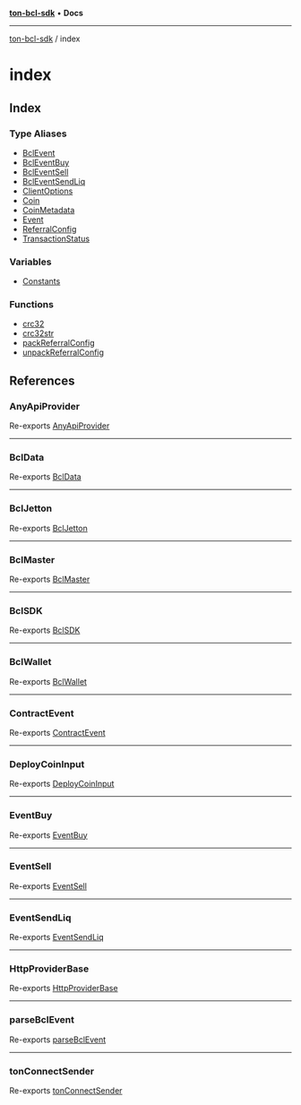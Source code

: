 [**ton-bcl-sdk**](../README.md) • **Docs**

***

[ton-bcl-sdk](../README.md) / index

# index

## Index

### Type Aliases

- [BclEvent](type-aliases/BclEvent.md)
- [BclEventBuy](type-aliases/BclEventBuy.md)
- [BclEventSell](type-aliases/BclEventSell.md)
- [BclEventSendLiq](type-aliases/BclEventSendLiq.md)
- [ClientOptions](type-aliases/ClientOptions.md)
- [Coin](type-aliases/Coin.md)
- [CoinMetadata](type-aliases/CoinMetadata.md)
- [Event](type-aliases/Event.md)
- [ReferralConfig](type-aliases/ReferralConfig.md)
- [TransactionStatus](type-aliases/TransactionStatus.md)

### Variables

- [Constants](variables/Constants.md)

### Functions

- [crc32](functions/crc32.md)
- [crc32str](functions/crc32str.md)
- [packReferralConfig](functions/packReferralConfig.md)
- [unpackReferralConfig](functions/unpackReferralConfig.md)

## References

### AnyApiProvider

Re-exports [AnyApiProvider](../BclSDK/type-aliases/AnyApiProvider.md)

***

### BclData

Re-exports [BclData](../wrappers/BclJetton/type-aliases/BclData.md)

***

### BclJetton

Re-exports [BclJetton](../wrappers/BclJetton/classes/BclJetton.md)

***

### BclMaster

Re-exports [BclMaster](../wrappers/BclMaster/classes/BclMaster.md)

***

### BclSDK

Re-exports [BclSDK](../BclSDK/classes/BclSDK.md)

***

### BclWallet

Re-exports [BclWallet](../wrappers/BclWallet/classes/BclWallet.md)

***

### ContractEvent

Re-exports [ContractEvent](../wrappers/BclJetton/type-aliases/ContractEvent.md)

***

### DeployCoinInput

Re-exports [DeployCoinInput](../wrappers/BclMaster/type-aliases/DeployCoinInput.md)

***

### EventBuy

Re-exports [EventBuy](../wrappers/BclJetton/type-aliases/EventBuy.md)

***

### EventSell

Re-exports [EventSell](../wrappers/BclJetton/type-aliases/EventSell.md)

***

### EventSendLiq

Re-exports [EventSendLiq](../wrappers/BclJetton/type-aliases/EventSendLiq.md)

***

### HttpProviderBase

Re-exports [HttpProviderBase](../provider/httpProviderBase/interfaces/HttpProviderBase.md)

***

### parseBclEvent

Re-exports [parseBclEvent](../wrappers/BclJetton/functions/parseBclEvent.md)

***

### tonConnectSender

Re-exports [tonConnectSender](../provider/tonConnectSender/functions/tonConnectSender.md)
